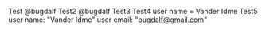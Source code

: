 Test @bugdalf
Test2 @bugdalf
Test3
Test4 user name = Vander Idme
Test5 user name: "Vander Idme" user email: "bugdalf@gmail.com"
